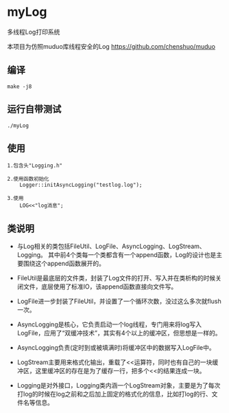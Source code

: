 # myLog
多线程Log打印系统

本项目为仿照muduo库线程安全的Log
https://github.com/chenshuo/muduo


## 编译
    make -j8
    
## 运行自带测试
    ./myLog

## 使用
    1.包含头"Logging.h"

    2.使用函数初始化
        Logger::initAsyncLogging("testlog.log");  

    3.使用      
        LOG<<"log消息";
        



## 类说明
* 与Log相关的类包括FileUtil、LogFile、AsyncLogging、LogStream、Logging。
其中前4个类每一个类都含有一个append函数，Log的设计也是主要围绕这个append函数展开的。

* FileUtil是最底层的文件类，封装了Log文件的打开、写入并在类析构的时候关闭文件，底层使用了标准IO，该append函数直接向文件写。

* LogFile进一步封装了FileUtil，并设置了一个循环次数，没过这么多次就flush一次。

* AsyncLogging是核心，它负责启动一个log线程，专门用来将log写入LogFile，应用了“双缓冲技术”，其实有4个以上的缓冲区，但思想是一样的。
* AsyncLogging负责(定时到或被填满时)将缓冲区中的数据写入LogFile中。

* LogStream主要用来格式化输出，重载了<<运算符，同时也有自己的一块缓冲区，这里缓冲区的存在是为了缓存一行，把多个<<的结果连成一块。

* Logging是对外接口，Logging类内涵一个LogStream对象，主要是为了每次打log的时候在log之前和之后加上固定的格式化的信息，比如打log的行、文件名等信息。
